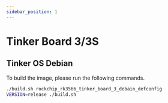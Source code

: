 ```yaml
---
sidebar_position: 1
---
```


# Tinker Board 3/3S
## Tinker OS Debian
To build the image, please run the following commands.
```bash
./build.sh rockchip_rk3566_tinker_board_3_debain_defconfig
VERSION=release ./build.sh
```
